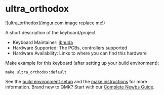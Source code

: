 # ultra_orthodox

![ultra_orthodox](imgur.com image replace me!)

A short description of the keyboard/project

* Keyboard Maintainer: [ibnuda](https://github.com/ibnuda)
* Hardware Supported: The PCBs, controllers supported
* Hardware Availability: Links to where you can find this hardware

Make example for this keyboard (after setting up your build environment):

    make ultra_orthodox:default

See the [build environment setup](https://docs.qmk.fm/#/getting_started_build_tools) and the [make instructions](https://docs.qmk.fm/#/getting_started_make_guide) for more information. Brand new to QMK? Start with our [Complete Newbs Guide](https://docs.qmk.fm/#/newbs).
